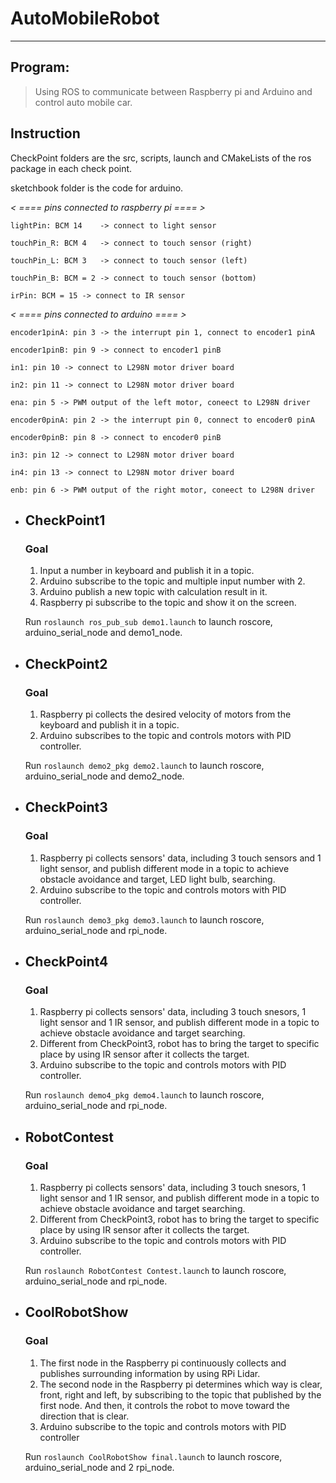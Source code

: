 # **AutoMobileRobot** #

***

## **Program:** ##

> Using ROS to communicate between Raspberry pi and Arduino and control auto mobile car.

## **Instruction** ##

CheckPoint folders are the src, scripts, launch and CMakeLists of the ros package in each check point.
  
sketchbook folder is the code for arduino.
  
*_< ==== pins connected to raspberry pi ==== >_*
  
    lightPin: BCM 14	-> connect to light sensor
  
    touchPin_R: BCM 4	-> connect to touch sensor (right)
  
    touchPin_L: BCM 3	-> connect to touch sensor (left)
  
    touchPin_B: BCM = 2	-> connect to touch sensor (bottom)
    
    irPin: BCM = 15	-> connect to IR sensor
  
*_< ==== pins connected to arduino ==== >_*

    encoder1pinA: pin 3 -> the interrupt pin 1, connect to encoder1 pinA

    encoder1pinB: pin 9 -> connect to encoder1 pinB

    in1: pin 10 -> connect to L298N motor driver board

    in2: pin 11 -> connect to L298N motor driver board

    ena: pin 5 -> PWM output of the left motor, coneect to L298N driver

    encoder0pinA: pin 2 -> the interrupt pin 0, connect to encoder0 pinA

    encoder0pinB: pin 8 -> connect to encoder0 pinB

    in3: pin 12 -> connect to L298N motor driver board

    in4: pin 13 -> connect to L298N motor driver board

    enb: pin 6 -> PWM output of the right motor, coneect to L298N driver

- ## CheckPoint1 ##
  
  ### Goal ###
  
  1. Input a number in keyboard and publish it in a topic.
  2. Arduino subscribe to the topic and multiple input number with 2.
  3. Arduino publish a new topic with calculation result in it.
  4. Raspberry pi subscribe to the topic and show it on the screen.
  
  Run `roslaunch ros_pub_sub demo1.launch` to launch roscore, arduino_serial_node and demo1_node. 
  
- ## CheckPoint2 ##

  ### Goal ###

  1. Raspberry pi collects the desired velocity of motors from the keyboard and publish it in a topic.
  2. Arduino subscribes to the topic and controls motors with PID controller.
  
  Run `roslaunch demo2_pkg demo2.launch` to launch roscore, arduino_serial_node and demo2_node.
  
- ## CheckPoint3 ##

  ### Goal ###
  
  1. Raspberry pi collects sensors' data, including 3 touch sensors and 1 light sensor, and publish different mode in a topic to achieve obstacle avoidance and target, LED light bulb, searching.
  2. Arduino subscribe to the topic and controls motors with PID controller.

  Run `roslaunch demo3_pkg demo3.launch` to launch roscore, arduino_serial_node and rpi_node.
  
- ## CheckPoint4 ##

   ### Goal ###
   
  1. Raspberry pi collects sensors' data, including 3 touch snesors, 1 light sensor and 1 IR sensor, and publish different mode in a topic to achieve obstacle avoidance and target searching.
  2. Different from CheckPoint3, robot has to bring the target to specific place by using IR sensor after it collects the target.
  3. Arduino subscribe to the topic and controls motors with PID controller.

  Run `roslaunch demo4_pkg demo4.launch` to launch roscore, arduino_serial_node and rpi_node.
  
- ## RobotContest ##

  ### Goal ###

  1. Raspberry pi collects sensors' data, including 3 touch snesors, 1 light sensor and 1 IR sensor, and publish different mode in a topic to achieve obstacle avoidance and target searching.
  2. Different from CheckPoint3, robot has to bring the target to specific place by using IR sensor after it collects the target.
  3. Arduino subscribe to the topic and controls motors with PID controller.

  Run `roslaunch RobotContest Contest.launch` to launch roscore, arduino_serial_node and rpi_node.
  
- ## CoolRobotShow ##

  ### Goal ###

  1. The first node in the Raspberry pi continuously collects and publishes surrounding information by using RPi Lidar.
  2. The second node in the Raspberry pi determines which way is clear, front, right and left, by subscribing to the topic that published by the first node. And then, it controls the robot to move toward the direction that is clear. 
  3. Arduino subscribe to the topic and controls motors with PID controller

  Run `roslaunch CoolRobotShow final.launch` to launch roscore, arduino_serial_node and 2 rpi_node.
